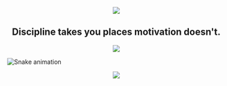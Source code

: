 <div align="center">
  <p align="center">
    <a href="https://www.instagram.com/_larapedroso/" target="_blank" >
      <img src="https://skillicons.dev/icons?i=instagram">
    </a>
    <h2>Discipline takes you places motivation doesn't.</h2>
</div>
<div align="center">
  <p align="center">
    <img src="https://github-readme-stats.anuraghazra1.vercel.app/api/top-langs/?username=LaraPedroso&layout=compact&theme=midnight-purple" />
</div>

![Snake animation](https://github.com/LaraPedroso/LaraPedroso/blob/output/github-contribution-grid-snake.svg)
 <div align="center">
  <p align="center">
    <a href="https://skillicons.dev">
      <img src="https://skillicons.dev/icons?i=html,css,js,bootstrap,ts,react,java,github,git,rails,cpp,gitlab,ruby" />
    </a>
</div>
